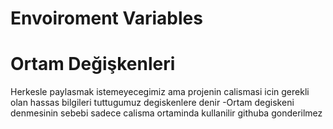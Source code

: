 # Envoiroment Variables

# Ortam Değişkenleri
Herkesle paylasmak istemeyecegimiz ama projenin calismasi icin gerekli olan hassas bilgileri tuttugumuz degiskenlere denir
-Ortam degiskeni denmesinin sebebi sadece calisma ortaminda kullanilir githuba gonderilmez